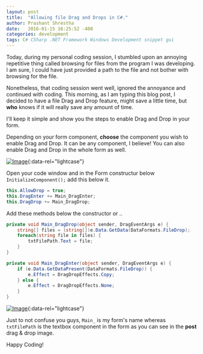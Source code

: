 ```yaml
---
layout: post
title:  "Allowing file Drag and Drops in C#."
author: Prashant Shrestha
date:   2016-01-15 16:25:52 -400
categories: development
tags: C# CSharp .NET Framework Windows Development snippet gui
---
```


Today, during my personal coding session, I stumbled upon an annoying repetitive thing called browsing for files from the program I was developing. I am sure, I could have just provided a path to the file and not bother with browsing for the file.

Nonetheless, that coding session went well, ignored the annoyance and continued with coding. This morning, as I am typing this blog post, I decided to have a file Drag and Drop feature, might save a little time, but **who** knows if it will really save any amount of time.
<!--excerpt-->
I'll keep it simple and show you the steps to enable Drag and Drop in your form.

Depending on your form component, **choose** the component you wish to enable Drag and Drop. It can be any component, I believe! You can also enable Drag and Drop in the whole form as well.

[![Image](https://i.imgur.com/vRjmMjp.png)](https://i.imgur.com/vRjmMjp.png "File drag and drop demo."){:data-rel="lightcase"}

Open your code window and in the Form constructur below `InitializeComponent();` add this below it.

```cs
this.AllowDrop = true;
this.DragEnter += Main_DragEnter;
this.DragDrop += Main_DragDrop;
```

Add these methods below the constructor or ..

```cs
private void Main_DragDrop(object sender, DragEventArgs e) {
    string[] files = (string[])e.Data.GetData(DataFormats.FileDrop);
    foreach(string file in files) {
        txtFilePath.Text = file;
    }
}

private void Main_DragEnter(object sender, DragEventArgs e) {
    if (e.Data.GetDataPresent(DataFormats.FileDrop)) {
        e.Effect = DragDropEffects.Copy; 
    } else {
        e.Effect = DragDropEffects.None; 
    }
}
```

[![Image](https://i.imgur.com/nawTc1Z.png)](https://i.imgur.com/nawTc1Z.png "Fetched Filepath using drag and drop."){:data-rel="lightcase"}

Just to not confuse you guys, `Main_` is my form's name whereas `txtFilePath` is the textbox component in the form as you can see in the **post** drag & drop image.

Happy Coding!